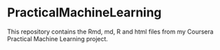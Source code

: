 PracticalMachineLearning
========================

This repository contains the Rmd, md, R and html files from my Coursera Practical Machine Learning project.
